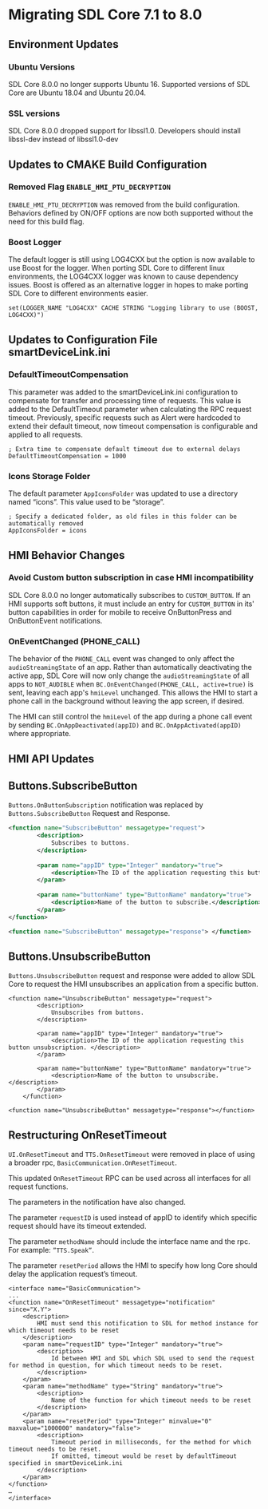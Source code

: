# Migrating SDL Core 7.1 to 8.0

## Environment Updates

### Ubuntu Versions

SDL Core 8.0.0 no longer supports Ubuntu 16. Supported versions of SDL Core are Ubuntu 18.04 and Ubuntu 20.04.

### SSL versions

SDL Core 8.0.0 dropped support for libssl1.0. Developers should install libssl-dev instead of libssl1.0-dev

## Updates to CMAKE Build Configuration

### Removed Flag `ENABLE_HMI_PTU_DECRYPTION`

`ENABLE_HMI_PTU_DECRYPTION` was removed from the build configuration. Behaviors defined by ON/OFF options are now both supported without the need for this build flag.

### Boost Logger

The default logger is still using LOG4CXX but the option is now available to use Boost for the logger. When porting SDL Core to different linux environments, the LOG4CXX logger was known to cause dependency issues. Boost is offered as an alternative logger in hopes to make porting SDL Core to different environments easier.

```
set(LOGGER_NAME "LOG4CXX" CACHE STRING "Logging library to use (BOOST, LOG4CXX)")
```

## Updates to Configuration File smartDeviceLink.ini

### DefaultTimeoutCompensation

This parameter was added to the smartDeviceLink.ini configuration to compensate for transfer and processing time of requests. This value is added to the DefaultTimeout parameter when calculating the RPC request timeout. Previously, specific requests such as Alert were hardcoded to extend their default timeout, now timeout compensation is configurable and applied to all requests.

```
; Extra time to compensate default timeout due to external delays
DefaultTimeoutCompensation = 1000
```

### Icons Storage Folder

The default parameter `AppIconsFolder` was updated to use a directory named “icons”. This value used to be “storage”.

```
; Specify a dedicated folder, as old files in this folder can be automatically removed
AppIconsFolder = icons
```

## HMI Behavior Changes

### Avoid Custom button subscription in case HMI incompatibility

SDL Core 8.0.0 no longer automatically subscribes to `CUSTOM_BUTTON`. If an HMI supports soft buttons, it must include an entry for `CUSTOM_BUTTON` in its' button capabilities in order for mobile to receive OnButtonPress and OnButtonEvent notifications.

### OnEventChanged (PHONE_CALL)

The behavior of the `PHONE_CALL` event was changed to only affect the `audioStreamingState` of an app. Rather than automatically deactivating the active app, SDL Core will now only change the `audioStreamingState` of all apps to `NOT_AUDIBLE` when `BC.OnEventChanged(PHONE_CALL, active=true)` is sent, leaving each app's `hmiLevel` unchanged. This allows the HMI to start a phone call in the background without leaving the app screen, if desired.

The HMI can still control the `hmiLevel` of the app during a phone call event by sending `BC.OnAppDeactivated(appID)` and `BC.OnAppActivated(appID)` where appropriate.

## HMI API Updates

## Buttons.SubscribeButton

`Buttons.OnButtonSubscription` notification was replaced by `Buttons.SubscribeButton` Request and Response.

```xml
<function name="SubscribeButton" messagetype="request">
        <description>
            Subscribes to buttons.            
        </description>
		
	    <param name="appID" type="Integer" mandatory="true">
			<description>The ID of the application requesting this button usubscription. </description>
        </param>
		
        <param name="buttonName" type="ButtonName" mandatory="true">
            <description>Name of the button to subscribe.</description>
        </param>
</function>

<function name="SubscribeButton" messagetype="response"> </function>
```

## Buttons.UnsubscribeButton


`Buttons.UnsubscribeButton` request and response were added to allow SDL Core to request the HMI unsubscribes an application from a specific button.

```
<function name="UnsubscribeButton" messagetype="request">
        <description>
            Unsubscribes from buttons.            
        </description>
        
        <param name="appID" type="Integer" mandatory="true">
            <description>The ID of the application requesting this button unsubscription. </description>
        </param>
        
        <param name="buttonName" type="ButtonName" mandatory="true">
            <description>Name of the button to unsubscribe.</description>
        </param>
    </function>

<function name="UnsubscribeButton" messagetype="response"></function>

```

## Restructuring OnResetTimeout 

`UI.OnResetTimeout` and `TTS.OnResetTimeout` were removed in place of using a broader rpc, `BasicCommunication.OnResetTimeout`.

This updated `OnResetTimeout` RPC can be used across all interfaces for all request functions.

The parameters in the notification have also changed.

The parameter `requestID` is used instead of appID to identify which specific request should have its timeout extended.

The parameter `methodName` should include the interface name and the rpc. For example: `”TTS.Speak”`.

The parameter `resetPeriod` allows the HMI to specify how long Core should delay the application request’s timeout.


```
<interface name="BasicCommunication">
...
<function name="OnResetTimeout" messagetype="notification" since="X.Y">
    <description>
		HMI must send this notification to SDL for method instance for which timeout needs to be reset
    </description>	
    <param name="requestID" type="Integer" mandatory="true">	
		<description>
			Id between HMI and SDL which SDL used to send the request for method in question, for which timeout needs to be reset.
		</description>
    </param>
    <param name="methodName" type="String" mandatory="true">
		<description>
			Name of the function for which timeout needs to be reset
		</description>
    </param>
    <param name="resetPeriod" type="Integer" minvalue="0" maxvalue="1000000" mandatory="false">
		<description>
			Timeout period in milliseconds, for the method for which timeout needs to be reset.
			If omitted, timeout would be reset by defaultTimeout specified in smartDeviceLink.ini
		</description>
    </param>
</function>
…
</interface>

```

